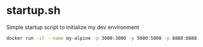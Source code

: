 # startup.sh
Simple startup script to initialize my dev environment

```sh
docker run -it --name my-alpine -p 3000:3000 -p 5000:5000 -p 8888:8888 alpine
```

